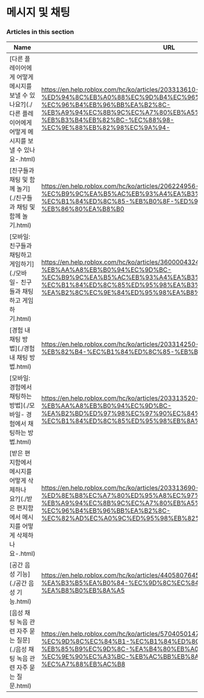 # 메시지 및 채팅  
### Articles in this section
Name|URL
-|-
[다른 플레이어에게 어떻게 메시지를 보낼 수 있나요?](./다른 플레이어에게 어떻게 메시지를 보낼 수 있나요-.html) |https://en.help.roblox.com/hc/ko/articles/203313610-%EB%8B%A4%EB%A5%B8-%ED%94%8C%EB%A0%88%EC%9D%B4%EC%96%B4%EC%97%90%EA%B2%8C-%EC%96%B4%EB%96%BB%EA%B2%8C-%EB%A9%94%EC%8B%9C%EC%A7%80%EB%A5%BC-%EB%B3%B4%EB%82%BC-%EC%88%98-%EC%9E%88%EB%82%98%EC%9A%94-
[친구들과 채팅 및 함께 놀기](./친구들과 채팅 및 함께 놀기.html) |https://en.help.roblox.com/hc/ko/articles/206224956-%EC%B9%9C%EA%B5%AC%EB%93%A4%EA%B3%BC-%EC%B1%84%ED%8C%85-%EB%B0%8F-%ED%95%A8%EA%BB%98-%EB%86%80%EA%B8%B0
[모바일: 친구들과 채팅하고 게임하기](./모바일- 친구들과 채팅하고 게임하기.html) |https://en.help.roblox.com/hc/ko/articles/360000432483-%EB%AA%A8%EB%B0%94%EC%9D%BC-%EC%B9%9C%EA%B5%AC%EB%93%A4%EA%B3%BC-%EC%B1%84%ED%8C%85%ED%95%98%EA%B3%A0-%EA%B2%8C%EC%9E%84%ED%95%98%EA%B8%B0
[경험 내 채팅 방법](./경험 내 채팅 방법.html) |https://en.help.roblox.com/hc/ko/articles/203314250-%EA%B2%BD%ED%97%98-%EB%82%B4-%EC%B1%84%ED%8C%85-%EB%B0%A9%EB%B2%95
[모바일: 경험에서 채팅하는 방법](./모바일- 경험에서 채팅하는 방법.html) |https://en.help.roblox.com/hc/ko/articles/203313520-%EB%AA%A8%EB%B0%94%EC%9D%BC-%EA%B2%BD%ED%97%98%EC%97%90%EC%84%9C-%EC%B1%84%ED%8C%85%ED%95%98%EB%8A%94-%EB%B0%A9%EB%B2%95
[받은 편지함에서 메시지를 어떻게 삭제하나요?](./받은 편지함에서 메시지를 어떻게 삭제하나요-.html) |https://en.help.roblox.com/hc/ko/articles/203313690-%EB%B0%9B%EC%9D%80-%ED%8E%B8%EC%A7%80%ED%95%A8%EC%97%90%EC%84%9C-%EB%A9%94%EC%8B%9C%EC%A7%80%EB%A5%BC-%EC%96%B4%EB%96%BB%EA%B2%8C-%EC%82%AD%EC%A0%9C%ED%95%98%EB%82%98%EC%9A%94-
[공간 음성 기능](./공간 음성 기능.html) |https://en.help.roblox.com/hc/ko/articles/4405807645972-%EA%B3%B5%EA%B0%84-%EC%9D%8C%EC%84%B1-%EA%B8%B0%EB%8A%A5
[음성 채팅 녹음 관련 자주 묻는 질문](./음성 채팅 녹음 관련 자주 묻는 질문.html) |https://en.help.roblox.com/hc/ko/articles/5704050147604-%EC%9D%8C%EC%84%B1-%EC%B1%84%ED%8C%85-%EB%85%B9%EC%9D%8C-%EA%B4%80%EB%A0%A8-%EC%9E%90%EC%A3%BC-%EB%AC%BB%EB%8A%94-%EC%A7%88%EB%AC%B8